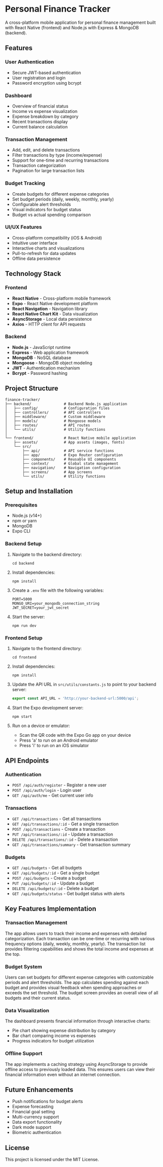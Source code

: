 # Personal Finance Tracker

A cross-platform mobile application for personal finance management built with React Native (frontend) and Node.js with Express & MongoDB (backend).

## Features

### User Authentication
- Secure JWT-based authentication
- User registration and login
- Password encryption using bcrypt

### Dashboard
- Overview of financial status
- Income vs expense visualization
- Expense breakdown by category
- Recent transactions display
- Current balance calculation

### Transaction Management
- Add, edit, and delete transactions
- Filter transactions by type (income/expense)
- Support for one-time and recurring transactions
- Transaction categorization
- Pagination for large transaction lists

### Budget Tracking
- Create budgets for different expense categories
- Set budget periods (daily, weekly, monthly, yearly)
- Configurable alert thresholds
- Visual indicators for budget status
- Budget vs actual spending comparison

### UI/UX Features
- Cross-platform compatibility (iOS & Android)
- Intuitive user interface
- Interactive charts and visualizations
- Pull-to-refresh for data updates
- Offline data persistence

## Technology Stack

### Frontend
- **React Native** - Cross-platform mobile framework
- **Expo** - React Native development platform
- **React Navigation** - Navigation library
- **React Native Chart Kit** - Data visualization
- **AsyncStorage** - Local data persistence
- **Axios** - HTTP client for API requests

### Backend
- **Node.js** - JavaScript runtime
- **Express** - Web application framework
- **MongoDB** - NoSQL database
- **Mongoose** - MongoDB object modeling
- **JWT** - Authentication mechanism
- **Bcrypt** - Password hashing

## Project Structure

```
finance-tracker/
├── backend/               # Backend Node.js application
│   ├── config/            # Configuration files
│   ├── controllers/       # API controllers
│   ├── middleware/        # Custom middleware
│   ├── models/            # Mongoose models
│   ├── routes/            # API routes
│   └── utils/             # Utility functions
│
└── frontend/              # React Native mobile application
    ├── assets/            # App assets (images, fonts)
    └── src/
        ├── api/           # API service functions
        ├── app/           # Expo Router configuration
        ├── components/    # Reusable UI components
        ├── context/       # Global state management
        ├── navigation/    # Navigation configuration
        ├── screens/       # App screens
        └── utils/         # Utility functions
```

## Setup and Installation

### Prerequisites
- Node.js (v14+)
- npm or yarn
- MongoDB
- Expo CLI

### Backend Setup
1. Navigate to the backend directory:
   ```
   cd backend
   ```

2. Install dependencies:
   ```
   npm install
   ```

3. Create a `.env` file with the following variables:
   ```
   PORT=5000
   MONGO_URI=your_mongodb_connection_string
   JWT_SECRET=your_jwt_secret
   ```

4. Start the server:
   ```
   npm run dev
   ```

### Frontend Setup
1. Navigate to the frontend directory:
   ```
   cd frontend
   ```

2. Install dependencies:
   ```
   npm install
   ```

3. Update the API URL in `src/utils/constants.js` to point to your backend server:
   ```javascript
   export const API_URL = 'http://your-backend-url:5000/api';
   ```

4. Start the Expo development server:
   ```
   npm start
   ```

5. Run on a device or emulator:
   - Scan the QR code with the Expo Go app on your device
   - Press 'a' to run on an Android emulator
   - Press 'i' to run on an iOS simulator

## API Endpoints

### Authentication
- `POST /api/auth/register` - Register a new user
- `POST /api/auth/login` - Login user
- `GET /api/auth/me` - Get current user info

### Transactions
- `GET /api/transactions` - Get all transactions
- `GET /api/transactions/:id` - Get a single transaction
- `POST /api/transactions` - Create a transaction
- `PUT /api/transactions/:id` - Update a transaction
- `DELETE /api/transactions/:id` - Delete a transaction
- `GET /api/transactions/summary` - Get transaction summary

### Budgets
- `GET /api/budgets` - Get all budgets
- `GET /api/budgets/:id` - Get a single budget
- `POST /api/budgets` - Create a budget
- `PUT /api/budgets/:id` - Update a budget
- `DELETE /api/budgets/:id` - Delete a budget
- `GET /api/budgets/status` - Get budget status with alerts

## Key Features Implementation

### Transaction Management
The app allows users to track their income and expenses with detailed categorization. Each transaction can be one-time or recurring with various frequency options (daily, weekly, monthly, yearly). The transaction list provides filtering capabilities and shows the total income and expenses at the top.

### Budget System
Users can set budgets for different expense categories with customizable periods and alert thresholds. The app calculates spending against each budget and provides visual feedback when spending approaches or exceeds the set threshold. The budget screen provides an overall view of all budgets and their current status.

### Data Visualization
The dashboard presents financial information through interactive charts:
- Pie chart showing expense distribution by category
- Bar chart comparing income vs expenses
- Progress indicators for budget utilization

### Offline Support
The app implements a caching strategy using AsyncStorage to provide offline access to previously loaded data. This ensures users can view their financial information even without an internet connection.

## Future Enhancements
- Push notifications for budget alerts
- Expense forecasting
- Financial goal setting
- Multi-currency support
- Data export functionality
- Dark mode support
- Biometric authentication

## License
This project is licensed under the MIT License.
